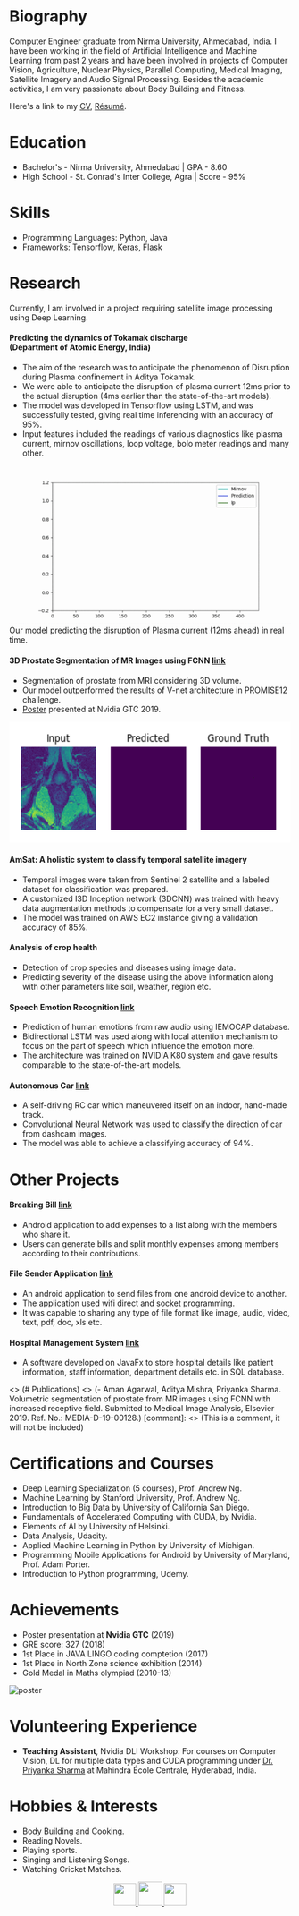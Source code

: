 # Biography
Computer Engineer graduate from Nirma University, Ahmedabad, India. I have been working in the field of Artificial Intelligence and Machine Learning from past 2 years and have been involved in projects of Computer Vision, Agriculture, Nuclear Physics, Parallel Computing, Medical Imaging, Satellite Imagery and Audio Signal Processing. Besides the academic activities, I am very passionate about Body Building and Fitness.

Here's a link to my [CV](https://drive.google.com/open?id=1v3fyuGG-6H4WClDrxwbKQcopWUetmqOP), [Résumé](https://drive.google.com/open?id=1GwISSaAyxVZ6TGWhoMOMQH6I59eFZfhb).

# Education
- Bachelor's - Nirma University, Ahmedabad \| GPA - 8.60
- High School - St. Conrad's Inter College, Agra \| Score - 95%

# Skills
- Programming Languages: Python, Java
- Frameworks: Tensorflow, Keras, Flask

# Research
Currently, I am involved in a project requiring satellite image processing using Deep Learning.

#### Predicting the dynamics of Tokamak discharge <br> (Department of Atomic Energy, India)  
- The aim of the research was to anticipate the phenomenon of Disruption during Plasma confinement in Aditya Tokamak.
- We were able to anticipate the disruption of plasma current 12ms prior to the actual disruption (4ms earlier than the state-of-the-art models).
- The model was developed in Tensorflow using LSTM, and was successfully tested, giving real time inferencing with an accuracy of 95%.
- Input features included the readings of various diagnostics like plasma current, mirnov oscillations, loop voltage, bolo meter readings and many other.

<img src="img/plasma_disruption.gif" alt="plasma disruption animation" class="inline"/><br>
Our model predicting the disruption of Plasma current (12ms ahead) in real time.

#### 3D Prostate Segmentation of MR Images using FCNN [link](https://github.com/amanbasu/3d-prostate-segmentation)
- Segmentation of prostate from MRI considering 3D volume.
- Our model outperformed the results of V-net architecture in PROMISE12 challenge.
- [Poster](https://github.com/amanbasu/3d-prostate-segmentation/blob/master/images/Deep%20Learning%20Research_20_P9190_Aman_Agarwal_1920x1607.png) presented at Nvidia GTC 2019.

<img src="img/gif_res.gif" alt="prostate segmentation animation" class="inline" width="535px" height="216px"/><br>

#### AmSat: A holistic system to classify temporal satellite imagery
- Temporal images were taken from Sentinel 2 satellite and a labeled dataset for classification was prepared.
- A customized I3D Inception network (3DCNN) was trained with heavy data augmentation methods to compensate for a very small dataset.
- The model was trained on AWS EC2 instance giving a validation accuracy of 85%.

#### Analysis of crop health
- Detection of crop species and diseases using image data.
- Predicting severity of the disease using the above information along with other parameters like soil, weather, region etc.

#### Speech Emotion Recognition [link](https://github.com/amanbasu/speech-emotion-recognition)
- Prediction of human emotions from raw audio using IEMOCAP database.
- Bidirectional LSTM was used along with local attention mechanism to focus on the part of speech which influence the emotion more.
- The architecture was trained on NVIDIA K80 system and gave results comparable to the state-of-the-art models.

#### Autonomous Car [link](https://github.com/amanbasu/Autonomous-Car-Prototype)
- A self-driving RC car which maneuvered itself on an indoor, hand-made track.
- Convolutional Neural Network was used to classify the direction of car from dashcam images.
- The model was able to achieve a classifying accuracy of 94%.

# Other Projects

#### Breaking Bill [link](https://github.com/amanbasu/Breaking-Bill)
- Android application to add expenses to a list along with the members who share it.
- Users can generate bills and split monthly expenses among members according to their contributions.

#### File Sender Application [link](https://github.com/amanbasu/Wifi-P2p)
- An android application to send files from one android device to another.
- The application used wifi direct and socket programming.
- It was capable to sharing any type of file format like image, audio, video, text, pdf, doc, xls etc.

#### Hospital Management System [link](https://github.com/amanbasu/hospital-management-system)
- A software developed on JavaFx to store hospital details like patient information, staff information, department details etc. in SQL database.

<> (# Publications)
<> (- Aman Agarwal, Aditya Mishra, Priyanka Sharma. Volumetric segmentation of prostate from MR images using FCNN with increased receptive field. Submitted to Medical Image Analysis, Elsevier 2019. Ref. No.: MEDIA-D-19-00128.)
[comment]: <> (This is a comment, it will not be included)

# Certifications and Courses
- Deep Learning Specialization (5 courses), Prof. Andrew Ng.
- Machine Learning by Stanford University, Prof. Andrew Ng.
- Introduction to Big Data by University of California San Diego.
- Fundamentals of Accelerated Computing with CUDA, by Nvidia.
- Elements of AI by University of Helsinki.
- Data Analysis, Udacity.
- Applied Machine Learning in Python by University of Michigan.
- Programming Mobile Applications for Android by University of Maryland, Prof. Adam Porter.
- Introduction to Python programming, Udemy.

# Achievements
- Poster presentation at **Nvidia GTC** (2019)
- GRE score: 327 (2018)
- 1st Place in JAVA LINGO coding comptetion (2017)
- 1st Place in North Zone science exhibition (2014)
- Gold Medal in Maths olympiad (2010-13)

<img src="https://github.com/amanbasu/3d-prostate-segmentation/blob/master/images/Deep%20Learning%20Research_20_P9190_Aman_Agarwal_1920x1607.png" alt="poster" class="inline" width="548px" height="460px"/><br>

# Volunteering Experience
- **Teaching Assistant**, Nvidia DLI Workshop: For courses on Computer Vision, DL for multiple data types and CUDA programming under [Dr. Priyanka Sharma](https://www.linkedin.com/in/drpriyankasharma/) at Mahindra École Centrale, Hyderabad, India.

# Hobbies & Interests
- Body Building and Cooking.
- Reading Novels.
- Playing sports.
- Singing and Listening Songs.
- Watching Cricket Matches.

<p align="center">
  <a href="https://twitter.com/aman_ag11">
    <img src="https://image.freepik.com/free-icon/twitter-logo_318-40209.jpg" width="40px" height="40px">
  </a>
  <a href="https://www.linkedin.com/in/aman-agarwal-7574014476/">
    <img src="https://cdn3.iconfinder.com/data/icons/free-social-icons/67/linkedin_circle_black-512.png" width="43px" height="43px">
  </a>
  <a href="https://github.com/amanbasu">
    <img src="https://ultimatepail.com/wp-content/uploads/2015/06/GitHub-Logo.png" width="40px" height="40px">
  </a>
</p>
